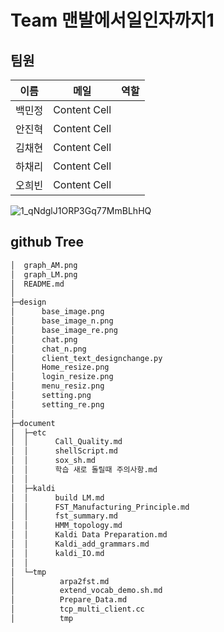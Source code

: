 # Team 맨발에서일인자까지1
## 팀원
| 이름 | 메일 |역할|
| ---- | ----- |------|
| 백민정 | Content Cell  |    |
| 안진혁 | Content Cell  |      |
| 김채현 | Content Cell  |      |
| 하채리 | Content Cell  |    |
| 오희빈 | Content Cell  |      |

![1_qNdglJ1ORP3Gq77MmBLhHQ](https://user-images.githubusercontent.com/109472852/193386055-42813178-814e-46fd-932e-80d2410b6543.png)

## github Tree

```bash
│  graph_AM.png
│  graph_LM.png
│  README.md
│  
├─design
│      base_image.png
│      base_image_n.png
│      base_image_re.png
│      chat.png
│      chat_n.png
│      client_text_designchange.py
│      Home_resize.png
│      login_resize.png
│      menu_resiz.png
│      setting.png
│      setting_re.png
│      
├─document
│  ├─etc
│  │      Call_Quality.md
│  │      shellScript.md
│  │      sox_sh.md
│  │      학습 새로 돌릴때 주의사항.md
│  │      
│  ├─kaldi
│  │      build LM.md
│  │      FST_Manufacturing_Principle.md
│  │      fst_summary.md
│  │      HMM_topology.md
│  │      Kaldi Data Preparation.md
│  │      Kaldi_add_grammars.md
│  │      kaldi_IO.md
│  │      
│  └─tmp
│          arpa2fst.md
│          extend_vocab_demo.sh.md
│          Prepare_Data.md
│          tcp_multi_client.cc
│          tmp
```



